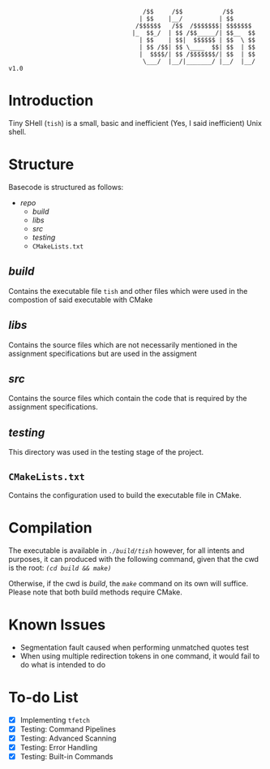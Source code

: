 ```
                                     /$$     /$$           /$$      
                                    | $$    |__/          | $$      
                                   /$$$$$$   /$$  /$$$$$$$| $$$$$$$ 
                                  |_  $$_/  | $$ /$$_____/| $$__  $$
                                    | $$    | $$|  $$$$$$ | $$  \ $$
                                    | $$ /$$| $$ \____  $$| $$  | $$
                                    |  $$$$/| $$ /$$$$$$$/| $$  | $$
                                     \___/  |__/|_______/ |__/  |__/   v1.0
```
# Introduction
Tiny SHell (`tish`) is a small, basic and inefficient (Yes, I said inefficient) Unix shell.
# Structure
Basecode is structured as follows:
- *repo*
  - *build*
  - *libs*
  - *src*
  - *testing*
  - `CMakeLists.txt`

## *build*
Contains the executable file `tish` and other files which were used in the compostion of said executable with CMake

## *libs*
Contains the source files which are not necessarily mentioned in the assignment specifications but are used in the assigment

## *src*
Contains the source files which contain the code that is required by the assignment specifications.

## *testing*
This directory was used in the testing stage of the project.

## `CMakeLists.txt`
Contains the configuration used to build the executable file in CMake.

# Compilation
The executable is available in *`./build/tish`* however, for all intents and purposes, it can produced with the following command, given that the cwd is the root:  *`(cd build && make)`*

Otherwise, if the cwd is *build*, the *`make`* command on its own will suffice. Please note that both build methods require CMake.

# Known Issues

- Segmentation fault caused when performing unmatched quotes test
- When using multiple redirection tokens in one command, it would fail to do what is intended to do


# To-do List
- [x] Implementing `tfetch`
- [x] Testing: Command Pipelines
- [x] Testing: Advanced Scanning
- [x] Testing: Error Handling
- [x] Testing: Built-in Commands

